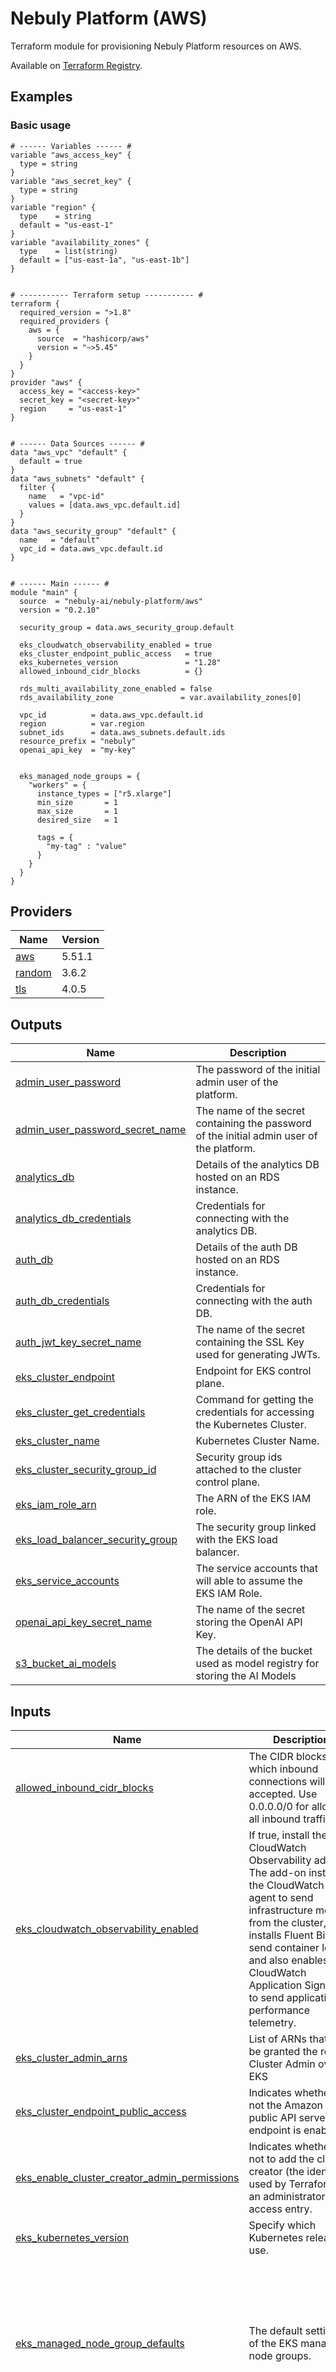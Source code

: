 # Nebuly Platform (AWS)

Terraform module for provisioning Nebuly Platform resources on AWS.

Available on [Terraform Registry](https://registry.terraform.io/modules/nebuly-ai/nebuly-platform/aws/latest).

## Examples

### Basic usage
```hcl
# ------ Variables ------ #
variable "aws_access_key" {
  type = string
}
variable "aws_secret_key" {
  type = string
}
variable "region" {
  type    = string
  default = "us-east-1"
}
variable "availability_zones" {
  type    = list(string)
  default = ["us-east-1a", "us-east-1b"]
}


# ----------- Terraform setup ----------- #
terraform {
  required_version = ">1.8"
  required_providers {
    aws = {
      source  = "hashicorp/aws"
      version = "~>5.45"
    }
  }
}
provider "aws" {
  access_key = "<access-key>"
  secret_key = "<secret-key>"
  region     = "us-east-1"
}


# ------ Data Sources ------ #
data "aws_vpc" "default" {
  default = true
}
data "aws_subnets" "default" {
  filter {
    name   = "vpc-id"
    values = [data.aws_vpc.default.id]
  }
}
data "aws_security_group" "default" {
  name   = "default"
  vpc_id = data.aws_vpc.default.id
}


# ------ Main ------ #
module "main" {
  source  = "nebuly-ai/nebuly-platform/aws"
  version = "0.2.10"

  security_group = data.aws_security_group.default

  eks_cloudwatch_observability_enabled = true
  eks_cluster_endpoint_public_access   = true
  eks_kubernetes_version               = "1.28"
  allowed_inbound_cidr_blocks          = {}

  rds_multi_availability_zone_enabled = false
  rds_availability_zone               = var.availability_zones[0]

  vpc_id          = data.aws_vpc.default.id
  region          = var.region
  subnet_ids      = data.aws_subnets.default.ids
  resource_prefix = "nebuly"
  openai_api_key  = "my-key"


  eks_managed_node_groups = {
    "workers" = {
      instance_types = ["r5.xlarge"]
      min_size       = 1
      max_size       = 1
      desired_size   = 1

      tags = {
        "my-tag" : "value"
      }
    }
  }
}

```





## Providers

| Name | Version |
|------|---------|
| <a name="provider_aws"></a> [aws](#provider\_aws) | 5.51.1 |
| <a name="provider_random"></a> [random](#provider\_random) | 3.6.2 |
| <a name="provider_tls"></a> [tls](#provider\_tls) | 4.0.5 |


## Outputs

| Name | Description |
|------|-------------|
| <a name="output_admin_user_password"></a> [admin\_user\_password](#output\_admin\_user\_password) | The password of the initial admin user of the platform. |
| <a name="output_admin_user_password_secret_name"></a> [admin\_user\_password\_secret\_name](#output\_admin\_user\_password\_secret\_name) | The name of the secret containing the password of the initial admin user of the platform. |
| <a name="output_analytics_db"></a> [analytics\_db](#output\_analytics\_db) | Details of the analytics DB hosted on an RDS instance. |
| <a name="output_analytics_db_credentials"></a> [analytics\_db\_credentials](#output\_analytics\_db\_credentials) | Credentials for connecting with the analytics DB. |
| <a name="output_auth_db"></a> [auth\_db](#output\_auth\_db) | Details of the auth DB hosted on an RDS instance. |
| <a name="output_auth_db_credentials"></a> [auth\_db\_credentials](#output\_auth\_db\_credentials) | Credentials for connecting with the auth DB. |
| <a name="output_auth_jwt_key_secret_name"></a> [auth\_jwt\_key\_secret\_name](#output\_auth\_jwt\_key\_secret\_name) | The name of the secret containing the SSL Key used for generating JWTs. |
| <a name="output_eks_cluster_endpoint"></a> [eks\_cluster\_endpoint](#output\_eks\_cluster\_endpoint) | Endpoint for EKS control plane. |
| <a name="output_eks_cluster_get_credentials"></a> [eks\_cluster\_get\_credentials](#output\_eks\_cluster\_get\_credentials) | Command for getting the credentials for accessing the Kubernetes Cluster. |
| <a name="output_eks_cluster_name"></a> [eks\_cluster\_name](#output\_eks\_cluster\_name) | Kubernetes Cluster Name. |
| <a name="output_eks_cluster_security_group_id"></a> [eks\_cluster\_security\_group\_id](#output\_eks\_cluster\_security\_group\_id) | Security group ids attached to the cluster control plane. |
| <a name="output_eks_iam_role_arn"></a> [eks\_iam\_role\_arn](#output\_eks\_iam\_role\_arn) | The ARN of the EKS IAM role. |
| <a name="output_eks_load_balancer_security_group"></a> [eks\_load\_balancer\_security\_group](#output\_eks\_load\_balancer\_security\_group) | The security group linked with the EKS load balancer. |
| <a name="output_eks_service_accounts"></a> [eks\_service\_accounts](#output\_eks\_service\_accounts) | The service accounts that will able to assume the EKS IAM Role. |
| <a name="output_openai_api_key_secret_name"></a> [openai\_api\_key\_secret\_name](#output\_openai\_api\_key\_secret\_name) | The name of the secret storing the OpenAI API Key. |
| <a name="output_s3_bucket_ai_models"></a> [s3\_bucket\_ai\_models](#output\_s3\_bucket\_ai\_models) | The details of the bucket used as model registry for storing the AI Models |


## Inputs

| Name | Description | Type | Default | Required |
|------|-------------|------|---------|:--------:|
| <a name="input_allowed_inbound_cidr_blocks"></a> [allowed\_inbound\_cidr\_blocks](#input\_allowed\_inbound\_cidr\_blocks) | The CIDR blocks from which inbound connections will be accepted. Use 0.0.0.0/0 for allowing all inbound traffic | `map(string)` | n/a | yes |
| <a name="input_eks_cloudwatch_observability_enabled"></a> [eks\_cloudwatch\_observability\_enabled](#input\_eks\_cloudwatch\_observability\_enabled) | If true, install the CloudWatch Observability add-on.<br>  The add-on installs the CloudWatch agent to send infrastructure metrics from the cluster, <br>  installs Fluent Bit to send container logs, and also enables CloudWatch Application Signals <br>  to send application performance telemetry. | `bool` | `false` | no |
| <a name="input_eks_cluster_admin_arns"></a> [eks\_cluster\_admin\_arns](#input\_eks\_cluster\_admin\_arns) | List of ARNs that will be granted the role of Cluster Admin over EKS | `set(string)` | `[]` | no |
| <a name="input_eks_cluster_endpoint_public_access"></a> [eks\_cluster\_endpoint\_public\_access](#input\_eks\_cluster\_endpoint\_public\_access) | Indicates whether or not the Amazon EKS public API server endpoint is enabled. | `bool` | n/a | yes |
| <a name="input_eks_enable_cluster_creator_admin_permissions"></a> [eks\_enable\_cluster\_creator\_admin\_permissions](#input\_eks\_enable\_cluster\_creator\_admin\_permissions) | Indicates whether or not to add the cluster creator (the identity used by Terraform) as an administrator via access entry. | `bool` | `true` | no |
| <a name="input_eks_kubernetes_version"></a> [eks\_kubernetes\_version](#input\_eks\_kubernetes\_version) | Specify which Kubernetes release to use. | `string` | n/a | yes |
| <a name="input_eks_managed_node_group_defaults"></a> [eks\_managed\_node\_group\_defaults](#input\_eks\_managed\_node\_group\_defaults) | The default settings of the EKS managed node groups. | <pre>object({<br>    ami_type = string<br>    ##block_device_mappings = map(any)<br>  })</pre> | <pre>{<br>  "ami_type": "AL2_x86_64",<br>  "block_device_mappings": {<br>    "sdc": {<br>      "device_name": "/dev/xvda",<br>      "ebs": {<br>        "delete_on_termination": true,<br>        "volume_size": 128,<br>        "volume_type": "gp2"<br>      }<br>    }<br>  }<br>}</pre> | no |
| <a name="input_eks_managed_node_groups"></a> [eks\_managed\_node\_groups](#input\_eks\_managed\_node\_groups) | The managed node groups of the EKS cluster. | <pre>map(object({<br>    instance_types             = set(string)<br>    min_size                   = number<br>    max_size                   = number<br>    desired_size               = optional(number)<br>    subnet_ids                 = optional(list(string), null)<br>    ami_type                   = optional(string, "AL2_x86_64")<br>    disk_size_gb               = optional(number, 128)<br>    tags                       = optional(map(string), {})<br>    use_custom_launch_template = optional(bool, true)<br>    labels                     = optional(map(string), {})<br>    taints = optional(set(object({<br>      key : string<br>      value : string<br>      effect : string<br>    })), [])<br>  }))</pre> | <pre>{<br>  "gpu-a10": {<br>    "ami_type": "AL2_x86_64_GPU",<br>    "desired_size": 0,<br>    "disk_size_gb": 128,<br>    "instance_types": [<br>      "g5.12xlarge"<br>    ],<br>    "labels": {<br>      "nebuly.com/accelerator": "nvidia-ampere-a10",<br>      "nvidia.com/gpu.present": "true"<br>    },<br>    "max_size": 1,<br>    "min_size": 0,<br>    "tags": {<br>      "k8s.io/cluster-autoscaler/enabled": "true"<br>    },<br>    "taints": [<br>      {<br>        "effect": "NO_SCHEDULE",<br>        "key": "nvidia.com/gpu",<br>        "value": ""<br>      }<br>    ]<br>  },<br>  "gpu-t4": {<br>    "ami_type": "AL2_x86_64_GPU",<br>    "desired_size": 1,<br>    "disk_size_gb": 128,<br>    "instance_types": [<br>      "g4dn.xlarge"<br>    ],<br>    "labels": {<br>      "nebuly.com/accelerator": "nvidia-tesla-t4",<br>      "nvidia.com/gpu.present": "true"<br>    },<br>    "max_size": 1,<br>    "min_size": 1,<br>    "taints": [<br>      {<br>        "effect": "NO_SCHEDULE",<br>        "key": "nvidia.com/gpu",<br>        "value": ""<br>      }<br>    ]<br>  },<br>  "workers": {<br>    "desired_size": 1,<br>    "instance_types": [<br>      "r5.xlarge"<br>    ],<br>    "max_size": 1,<br>    "min_size": 1<br>  }<br>}</pre> | no |
| <a name="input_eks_service_accounts"></a> [eks\_service\_accounts](#input\_eks\_service\_accounts) | The service accounts that will able to assume the EKS IAM Role. | <pre>list(object({<br>    name : string<br>    namespace : string<br>  }))</pre> | <pre>[<br>  {<br>    "name": "aws-load-balancer-controller",<br>    "namespace": "kube-system"<br>  },<br>  {<br>    "name": "cluster-autoscaler",<br>    "namespace": "kube-system"<br>  },<br>  {<br>    "name": "cluster-autoscaler",<br>    "namespace": "nebuly"<br>  },<br>  {<br>    "name": "aws-load-balancer-controller",<br>    "namespace": "nebuly"<br>  },<br>  {<br>    "name": "nebuly",<br>    "namespace": "nebuly"<br>  },<br>  {<br>    "name": "nebuly",<br>    "namespace": "default"<br>  }<br>]</pre> | no |
| <a name="input_openai_api_key"></a> [openai\_api\_key](#input\_openai\_api\_key) | The API Key used for authenticating with OpenAI. | `string` | n/a | yes |
| <a name="input_rds_analytics_instance_type"></a> [rds\_analytics\_instance\_type](#input\_rds\_analytics\_instance\_type) | The instance type of the RDS instance hosting the analytics DB. | `string` | `"db.m7g.xlarge"` | no |
| <a name="input_rds_analytics_storage"></a> [rds\_analytics\_storage](#input\_rds\_analytics\_storage) | Storage settings of the analytics DB. | <pre>object({<br>    allocated_gb : number<br>    max_allocated_gb : number<br>    type : string<br>    iops : optional(number, null)<br>  })</pre> | <pre>{<br>  "allocated_gb": 32,<br>  "max_allocated_gb": 128,<br>  "type": "gp3"<br>}</pre> | no |
| <a name="input_rds_auth_instance_type"></a> [rds\_auth\_instance\_type](#input\_rds\_auth\_instance\_type) | The instance type of the RDS instance hosting the auth DB. | `string` | `"db.t4g.small"` | no |
| <a name="input_rds_auth_storage"></a> [rds\_auth\_storage](#input\_rds\_auth\_storage) | Storage settings of the auth DB. | <pre>object({<br>    allocated_gb : number<br>    max_allocated_gb : number<br>    type : string<br>    iops : optional(number, null)<br>  })</pre> | <pre>{<br>  "allocated_gb": 20,<br>  "max_allocated_gb": 32,<br>  "type": "gp2"<br>}</pre> | no |
| <a name="input_rds_availability_zone"></a> [rds\_availability\_zone](#input\_rds\_availability\_zone) | The availabilty zone of the RDS instances. | `string` | `null` | no |
| <a name="input_rds_backup_retention_period"></a> [rds\_backup\_retention\_period](#input\_rds\_backup\_retention\_period) | The retention period, in days, of the daily backups. | `number` | `14` | no |
| <a name="input_rds_backup_window"></a> [rds\_backup\_window](#input\_rds\_backup\_window) | Description: The daily time range (in UTC) during which automated backups are created if they are enabled. Example: '09:46-10:16'. Must not overlap with maintenance\_window. | `string` | `"03:00-06:00"` | no |
| <a name="input_rds_create_db_subnet_group"></a> [rds\_create\_db\_subnet\_group](#input\_rds\_create\_db\_subnet\_group) | n/a | `bool` | `true` | no |
| <a name="input_rds_db_username"></a> [rds\_db\_username](#input\_rds\_db\_username) | The username to connect with the Postgres RDS databases. | `string` | `"nebulyadmin"` | no |
| <a name="input_rds_deletion_protection"></a> [rds\_deletion\_protection](#input\_rds\_deletion\_protection) | If True, enable the deletion protection on the RDS istances. | `bool` | `true` | no |
| <a name="input_rds_maintenance_window"></a> [rds\_maintenance\_window](#input\_rds\_maintenance\_window) | The window to perform maintenance in. Syntax: 'ddd:hh24:mi-ddd:hh24:mi'. Eg: 'Mon:00:00-Mon:03:00'. | `string` | `"Mon:00:00-Mon:03:00"` | no |
| <a name="input_rds_multi_availability_zone_enabled"></a> [rds\_multi\_availability\_zone\_enabled](#input\_rds\_multi\_availability\_zone\_enabled) | If True, provision the RDS instances on multiple availability zones. | `bool` | `true` | no |
| <a name="input_rds_postgres_family"></a> [rds\_postgres\_family](#input\_rds\_postgres\_family) | The PostgreSQL family to use for the RDS instances. | `string` | `"postgres16"` | no |
| <a name="input_rds_postgres_version"></a> [rds\_postgres\_version](#input\_rds\_postgres\_version) | The PostgreSQL version to use for the RDS instances. | `string` | `"16"` | no |
| <a name="input_region"></a> [region](#input\_region) | The region where to provision the resources. | `string` | n/a | yes |
| <a name="input_resource_prefix"></a> [resource\_prefix](#input\_resource\_prefix) | The prefix that will be used for generating resource names. | `string` | n/a | yes |
| <a name="input_secrets_suffix"></a> [secrets\_suffix](#input\_secrets\_suffix) | The suffix that will be appended to the secrets created in AWS Secrets Store. Useful to avoid <br>  name collisions. <br><br>  If null, an auto-generated random suffix will be used.<br>  If empty string, no suffix will be used. | `string` | `null` | no |
| <a name="input_security_group"></a> [security\_group](#input\_security\_group) | The security group to use. | <pre>object({<br>    name = string<br>    id   = string<br>  })</pre> | n/a | yes |
| <a name="input_subnet_ids"></a> [subnet\_ids](#input\_subnet\_ids) | The IDs of the subnets to attach to the Platform resources. | `set(string)` | n/a | yes |
| <a name="input_tags"></a> [tags](#input\_tags) | Common tags that will be applied to all resources. | `map(string)` | `{}` | no |
| <a name="input_vpc_id"></a> [vpc\_id](#input\_vpc\_id) | The ID of the VPC to use. | `string` | n/a | yes |

## Resources


- resource.aws_iam_role_policy_attachment.ai_models__eks_reader (/terraform-docs/main.tf#450)
- resource.aws_s3_bucket.ai_models (/terraform-docs/main.tf#446)
- resource.aws_secretsmanager_secret.admin_user_password (/terraform-docs/main.tf#378)
- resource.aws_secretsmanager_secret.auth_jwt_key (/terraform-docs/main.tf#361)
- resource.aws_secretsmanager_secret.openai_api_key (/terraform-docs/main.tf#432)
- resource.aws_secretsmanager_secret.rds_analytics_credentials (/terraform-docs/main.tf#135)
- resource.aws_secretsmanager_secret.rds_auth_credentials (/terraform-docs/main.tf#224)
- resource.aws_secretsmanager_secret_version.admin_user_password (/terraform-docs/main.tf#386)
- resource.aws_secretsmanager_secret_version.auth_jwt_key (/terraform-docs/main.tf#369)
- resource.aws_secretsmanager_secret_version.openai_api_key (/terraform-docs/main.tf#439)
- resource.aws_secretsmanager_secret_version.rds_analytics_password (/terraform-docs/main.tf#142)
- resource.aws_secretsmanager_secret_version.rds_auth_password (/terraform-docs/main.tf#231)
- resource.aws_security_group.eks_load_balancer (/terraform-docs/main.tf#393)
- resource.aws_vpc_security_group_ingress_rule.eks_load_balancer_allow_http (/terraform-docs/main.tf#420)
- resource.aws_vpc_security_group_ingress_rule.eks_load_balancer_allow_https (/terraform-docs/main.tf#411)
- resource.random_password.admin_user_password (/terraform-docs/main.tf#374)
- resource.random_password.rds_analytics (/terraform-docs/main.tf#130)
- resource.random_password.rds_auth (/terraform-docs/main.tf#219)
- resource.random_string.secrets_suffix (/terraform-docs/main.tf#22)
- resource.tls_private_key.auth_jwt (/terraform-docs/main.tf#357)
- data source.aws_caller_identity.current (/terraform-docs/main.tf#19)
- data source.aws_partition.current (/terraform-docs/main.tf#20)
